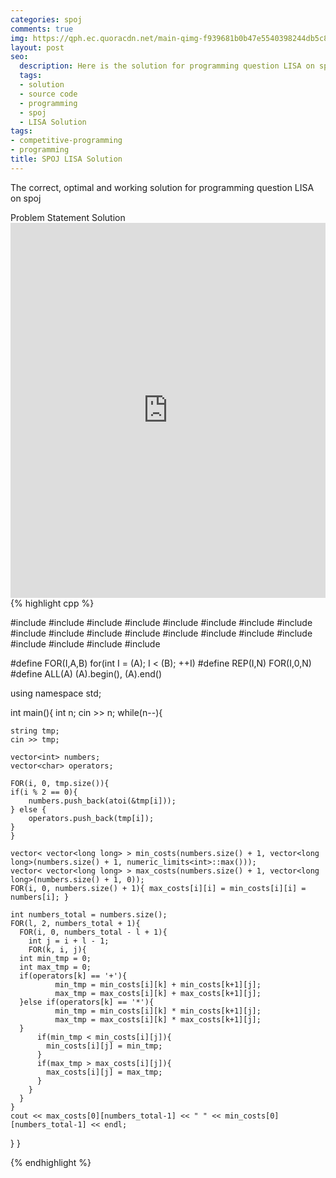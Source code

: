 ```yaml
---
categories: spoj
comments: true
img: https://qph.ec.quoracdn.net/main-qimg-f939681b0b47e5540398244db5c8966f?convert_to_webp=true
layout: post
seo:
  description: Here is the solution for programming question LISA on spoj
  tags:
  - solution
  - source code
  - programming
  - spoj
  - LISA Solution
tags:
- competitive-programming
- programming
title: SPOJ LISA Solution
---
```

The correct, optimal and working solution for programming question LISA on spoj

<div class="ui secondary pointing large menu">
  <a class="grey item" data-tab="problem-statement">
    Problem Statement
  </a>
  <a class="active item grey" data-tab="solution">
    Solution
  </a>
</div>
<div class="ui bottom attached tab" data-tab="problem-statement">
    <iframe src="http://www.spoj.com/problems/LISA/" width="100%" height="600px" style="overflow: scroll; border: none;"></iframe>
</div>
<div class="ui bottom attached active tab" data-tab="solution">
{% highlight cpp %}

#include <algorithm>
#include <bitset>
#include <cmath>
#include <cstdio>
#include <cstdlib>
#include <ctime>
#include <deque>
#include <functional>
#include <iomanip>
#include <iostream>
#include <list>
#include <limits>
#include <map>
#include <numeric>
#include <queue>
#include <set>
#include <sstream>
#include <stack>
#include <utility>
#include <vector>

#define FOR(I,A,B)	for(int I = (A); I < (B); ++I)
#define REP(I,N)	FOR(I,0,N)
#define ALL(A)		(A).begin(), (A).end()

using namespace std;

int main(){
  int n;
  cin >> n;
  while(n--){

    string tmp;
    cin >> tmp;

    vector<int> numbers;
    vector<char> operators;

    FOR(i, 0, tmp.size()){
	if(i % 2 == 0){
	    numbers.push_back(atoi(&tmp[i]));
	} else {
	    operators.push_back(tmp[i]);
	}
    }

    vector< vector<long long> > min_costs(numbers.size() + 1, vector<long long>(numbers.size() + 1, numeric_limits<int>::max()));
    vector< vector<long long> > max_costs(numbers.size() + 1, vector<long long>(numbers.size() + 1, 0));
    FOR(i, 0, numbers.size() + 1){ max_costs[i][i] = min_costs[i][i] = numbers[i]; }

    int numbers_total = numbers.size();
    FOR(l, 2, numbers_total + 1){
      FOR(i, 0, numbers_total - l + 1){
        int j = i + l - 1;
        FOR(k, i, j){
	  int min_tmp = 0;
	  int max_tmp = 0;
	  if(operators[k] == '+'){
              min_tmp = min_costs[i][k] + min_costs[k+1][j];
              max_tmp = max_costs[i][k] + max_costs[k+1][j];
	  }else if(operators[k] == '*'){
              min_tmp = min_costs[i][k] * min_costs[k+1][j];
              max_tmp = max_costs[i][k] * max_costs[k+1][j];
	  }
          if(min_tmp < min_costs[i][j]){
            min_costs[i][j] = min_tmp;
          }
          if(max_tmp > max_costs[i][j]){
            max_costs[i][j] = max_tmp;
          }
        }
      }
    }
    cout << max_costs[0][numbers_total-1] << " " << min_costs[0][numbers_total-1] << endl;
  }
}


{% endhighlight %}
</div>
